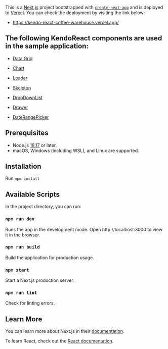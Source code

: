 This is a [Next.js](https://nextjs.org/) project bootstrapped with [`create-next-app`](https://github.com/vercel/next.js/tree/canary/packages/create-next-app) and is deployed to [Vercel](https://vercel.com/). You can check the deployment by visiting the link below:

- https://kendo-react-coffee-warehouse.vercel.app/

## The following KendoReact components are used in the sample application:

- [Data Grid](https://www.telerik.com/kendo-react-ui/components/grid/)

- [Chart](https://www.telerik.com/kendo-react-ui/components/chart/)

- [Loader](https://www.telerik.com/kendo-react-ui/components/indicators/loader/)

- [Skeleton](https://www.telerik.com/kendo-react-ui/components/indicators/skeleton/)

- [DropDownList](https://www.telerik.com/kendo-react-ui/components/dropdowns/dropdownlist/)

- [Drawer](https://www.telerik.com/kendo-react-ui/components/layout/drawer/)

- [DateRangePicker](https://www.telerik.com/kendo-react-ui/components/dateinputs/daterangepicker/)


## Prerequisites

- Node.js [18.17](https://nodejs.org/en) or later.
- macOS, Windows (including WSL), and Linux are supported.

## Installation

Run `npm install`

## Available Scripts
In the project directory, you can run:

### `npm run dev`
Runs the app in the development mode.
Open http://localhost:3000 to view it in the browser.

### `npm run build`
Build the application for production usage.

### `npm start`
Start a Next.js production server.

### `npm run lint`
Check for linting errors.

## Learn More

You can learn more about Next.js in their [documentation](https://nextjs.org/).

To learn React, check out the [React documentation](https://reactjs.org/).